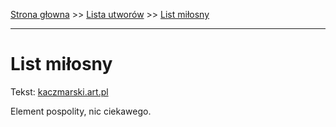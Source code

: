 [Strona głowna](../index.md) >> [Lista utworów](../list.md) >> [List miłosny](262.md)

---

# List miłosny

Tekst: [kaczmarski.art.pl](https://www.kaczmarski.art.pl/tworczosc/wiersze/list-milosny/)

Element pospolity, nic ciekawego.